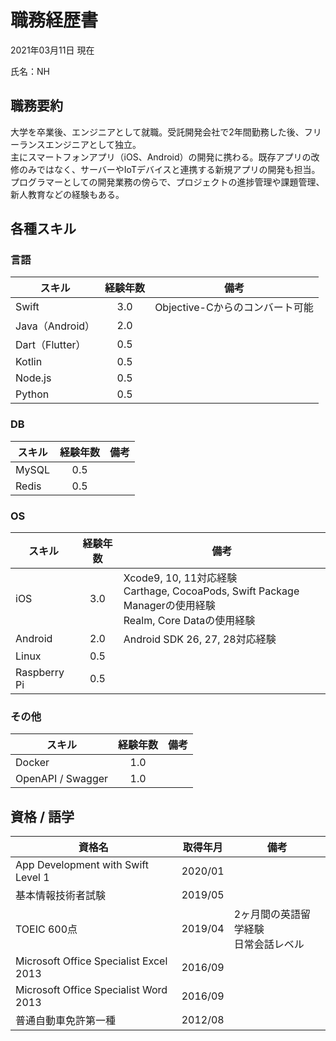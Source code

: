 # 職務経歴書

2021年03月11日 現在

氏名：NH

## 職務要約

大学を卒業後、エンジニアとして就職。受託開発会社で2年間勤務した後、フリーランスエンジニアとして独立。  
主にスマートフォンアプリ（iOS、Android）の開発に携わる。既存アプリの改修のみではなく、サーバーやIoTデバイスと連携する新規アプリの開発も担当。プログラマーとしての開発業務の傍らで、プロジェクトの進捗管理や課題管理、新人教育などの経験もある。

## 各種スキル

### 言語

|スキル|経験年数|備考|
|-|:-:|-|
|Swift|3.0|Objective-Cからのコンバート可能|
|Java（Android）|2.0||
|Dart（Flutter）|0.5|||
|Kotlin|0.5||
|Node.js|0.5||
|Python|0.5||

### DB

|スキル|経験年数|備考|
|-|:-:|-|
|MySQL|0.5||
|Redis|0.5||

<div style="page-break-before:always"></div>

### OS

|スキル|経験年数|備考|
|-|:-:|-|
|iOS|3.0|Xcode9, 10, 11対応経験<br>Carthage, CocoaPods, Swift Package Managerの使用経験<br>Realm, Core Dataの使用経験|
|Android|2.0|Android SDK 26, 27, 28対応経験|
|Linux|0.5||
|Raspberry Pi|0.5||

### その他

|スキル|経験年数|備考|
|-|:-:|-|
|Docker|1.0||
|OpenAPI / Swagger|1.0||

## 資格 / 語学

|資格名|取得年月|備考|
|-|-|-|
|App Development with Swift Level 1|2020/01||
|基本情報技術者試験|2019/05||
|TOEIC 600点|2019/04|2ヶ月間の英語留学経験<br>日常会話レベル|
|Microsoft Office Specialist Excel 2013|2016/09||
|Microsoft Office Specialist Word 2013|2016/09||
|普通自動車免許第一種|2012/08||
